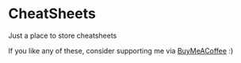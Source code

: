 # CheatSheets
Just a place to store cheatsheets

If you like any of these, consider supporting me via [BuyMeACoffee](https://www.buymeacoffee.com/AbzAaron) :)
